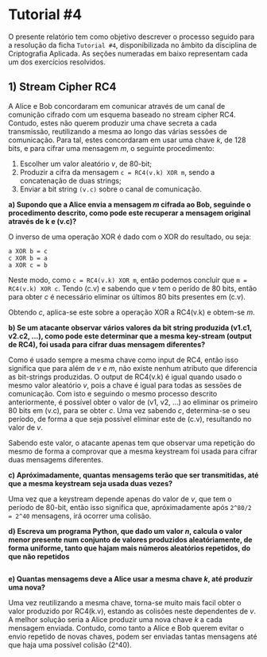 # Tutorial #4

O presente relatório tem como objetivo descrever o processo seguido para a resolução da ficha `Tutorial #4`, disponibilizada no âmbito da disciplina de Criptografia Aplicada. As seções numeradas em baixo representam cada um dos exercícios resolvidos.

## 1) Stream Cipher RC4

A Alice e Bob concordaram em comunicar através de um canal de comunição cifrado com um esquema baseado no stream cipher RC4. Contudo, estes não querem produzir uma chave secreta a cada transmissão, reutilizando a mesma ao longo das várias sessões de comunicação. Para tal, estes concordaram em usar uma chave *k*, de 128 bits, e para cifrar uma mensagem *m*, o seguinte procedimento:

1. Escolher um valor aleatório *v*, de 80-bit;
2. Produzir a cifra da mensagem `c = RC4(v.k) XOR m`, sendo a concatenação de duas strings;
3. Enviar a bit string `(v.c)` sobre o canal de comunicação.

**a) Supondo que a Alice envia a mensagem *m* cifrada ao Bob, seguinde o procedimento descrito, como pode este recuperar a mensagem original através de k e (v.c)?**

O inverso de uma operação XOR é dado com o XOR do resultado, ou seja:

```
a XOR b = c
c XOR b = a
a XOR c = b
```

Neste modo, como `c = RC4(v.k) XOR m`, então podemos concluir que `m = RC4(v.k) XOR c`.
Tendo (c.v) e sabendo que *v* tem o perído de 80 bits, então para obter *c* é necessário eliminar os últimos 80 bits presentes em (c.v).

Obtendo *c*, aplica-se este sobre a operação XOR a RC4(v.k) e obtem-se *m*.

**b) Se um atacante observar vários valores da bit string produzida (v1.c1, v2.c2, ...), como pode este determinar que a mesma key-stream (output de RC4), foi usada para cifrar duas mensagem diferentes?**

Como é usado sempre a mesma chave como input de RC4, então isso significa que para além de *v* e *m*, não existe nenhum atributo que diferencia as bit-strings produzidas. O output de RC4(v.k) é igual quando usado o mesmo valor aleatório *v*, pois a chave é igual para todas as sessões de comunicação. Com isto e seguindo o mesmo processo descrito anteriormente, é possível obter o valor de (v1, v2, ...) ao eliminar os primeiro 80 bits em (v.c), para se obter *c*. Uma vez sabendo *c*, determina-se o seu período, de forma a que seja possível eliminar este de (c.v), resultando no valor de *v*.

Sabendo este valor, o atacante apenas tem que observar uma repetição do mesmo de forma a comprovar que a mesma keystream foi usada para cifrar duas mensagems diferentes.

**c) Apróximadamente, quantas mensagems terão que ser transmitidas, até que a mesma keystream seja usada duas vezes?**

Uma vez que a keystream depende apenas do valor de *v*, que tem o período de 80-bit, então isso significa que, apróximadamente após `2^80/2 = 2^40` mensagens, irá ocorrer uma colisão.

**d) Escreva um programa Python, que dado um valor *n*, calcula o valor menor presente num conjunto de valores produzidos aleatóriamente, de forma uniforme, tanto que hajam mais números aleatórios repetidos, do que não repetidos**

```
```

**e) Quantas mensagems deve a Alice usar a mesma chave *k*, até produzir uma nova?**

Uma vez reutilizando a mesma chave, torna-se muito mais facil obter o valor produzido por RC4(k.v), estando as colisões neste dependentes de *v*. A melhor solução seria a Alice produzir uma nova chave *k* a cada mensagem enviada. Contudo, como tanto a Alice e Bob querem evitar o envio repetido de novas chaves, podem ser enviadas tantas mensagens até que haja uma possível colisão (2^40).
